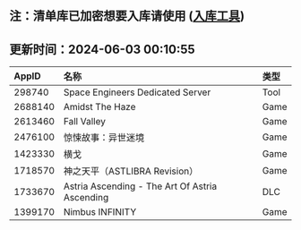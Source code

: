 ## 注：清单库已加密想要入库请使用 ([入库工具](https://github.com/BlankTMing/ManifestAutoUpdate/releases))

## 更新时间：2024-06-03 00:10:55
| AppID | 名称 | 类型  |
| :-------------------- | :----------------------------- | :----------- |
| 298740 | Space Engineers Dedicated Server| Tool |
| 2688140 | Amidst The Haze| Game |
| 2613460 | Fall Valley| Game |
| 2476100 | 惊悚故事：异世迷境| Game |
| 1423330 | 横戈| Game |
| 1718570 | 神之天平（ASTLIBRA Revision）| Game |
| 1733670 | Astria Ascending - The Art Of Astria Ascending| DLC |
| 1399170 | Nimbus INFINITY| Game |

